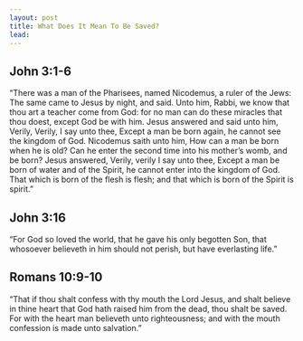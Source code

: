 ```yaml
---
layout: post
title: What Does It Mean To Be Saved?
lead: 
---
```



## John 3:1-6

“There was a man of the Pharisees, named Nicodemus, a ruler of the Jews:
The same came to Jesus by night, and said. Unto him, Rabbi, we know that thou art a teacher come from God: for no man can do these miracles that thou doest, except God be with him.
Jesus answered and said unto him, Verily, Verily, I say unto thee, Except a man be born again, he cannot see the kingdom of God.
Nicodemus saith unto him, How can a man be born when he is old? Can he enter the second time into his mother’s womb, and be born?
Jesus answered, Verily, verily I say unto thee, Except a man be born of water and of the Spirit, he cannot enter into the kingdom of God.
That which is born of the flesh is flesh; and that which is born of the Spirit is spirit.”

## John 3:16
“For God so loved the world, that he gave his only begotten Son, that whosoever believeth in him should not perish, but have everlasting life.”

## Romans 10:9-10
“That if thou shalt confess with thy mouth the Lord Jesus, and shalt believe in thine heart that God hath raised him from the dead, thou shalt be saved.
For with the heart man believeth unto righteousness; and with the mouth confession is made unto salvation.” 